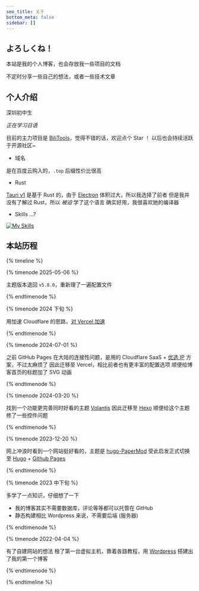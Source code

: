 ```yaml
---
seo_title: 关于
bottom_meta: false
sidebar: []
---
```


## よろしくね！

本站是我的个人博客，也会存放我一些项目的文档

不定时分享一些自己的想法，或者一些技术文章

## 个人介绍

深圳初中生

*正在学习日语*

目前的主力项目是 [BiliTools](https://github.com/btjawa/BiliTools)，觉得不错的话，欢迎点个 Star ！
以后也会持续活跃于开源社区~

- 域名

是在百度云购入的，`.top` 后缀性价比很高

- Rust

[Tauri v1](https://tauri.app) 是基于 Rust 的，由于 [Electron](https://www.electronjs.org/) 体积过大，所以我选择了前者
但是我并没有了解过 Rust，所以 *被迫* 学了这个语言
确实好用，我很喜欢她的编译器

- Skills ...?

[![My Skills](https://skillicons.dev/icons?i=html,js,ts,python,java,kotlin,swift,rust,cpp,cs,nodejs,vue,vite,electron,tauri,git,github,ps,pr,vscode,visualstudio,arch,ubuntu,apple)](https://skillicons.dev)

## 本站历程

{% timeline %}

{% timenode 2025-05-06 %}

主题版本退回 `v5.8.0`，重新理了一遍配置文件

{% endtimenode %}

{% timenode 2024 下旬 %}

用加速 Cloudflare 的思路，[对 Vercel 加速](https://vercel-cyfan.yt-blog.top/9952/)

{% endtimenode %}

{% timenode 2024-07-01 %}

之前 GitHub Pages 在大陆的连接性问题，是用的 Cloudflare SaaS + [优选 IP](https://github.com/XIU2/CloudflareSpeedTest) 方案，不过太麻烦了
因此迁移至 Vercel，相比前者也有更丰富的配置选项
顺便给博客首页的标题加了 SVG 动画

{% endtimenode %}

{% timenode 2024-03-20 %}

找到一个功能更完善同时好看的主题 [Volantis](https://volantis.js.org/)
因此迁移至 [Hexo](https://hexo.io/zh-cn/)
顺便给这个主题修了一些控件问题

{% endtimenode %}

{% timenode 2023-12-20 %}

网上冲浪时看到一个网站挺好看的，主题是 [hugo-PaperMod](https://github.com/adityatelange/hugo-PaperMod)
受此启发正式切换至 [Hugo](https://gohugo.io/) + [Github Pages](https://pages.github.com)

{% endtimenode %}

{% timenode 2023 中下旬 %}

多学了一点知识，仔细想了一下
- 我的博客其实不需要数据库，评论等等都可以托管在 GitHub
- 静态构建相比 Wordpress 来说，不需要后端 (服务器)

{% endtimenode %}

{% timenode 2022-04-04 %}

有了自建网站的想法
租了第一台虚拟主机，靠着各路教程，用 [Wordpress](https://wordpress.org/download/) 搭建出了我的第一个博客

{% endtimenode %}

{% endtimeline %}